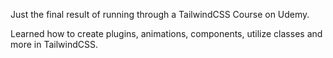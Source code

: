 Just the final result of running through a TailwindCSS Course on Udemy.

Learned how to create plugins, animations, components, utilize classes and more in TailwindCSS.
